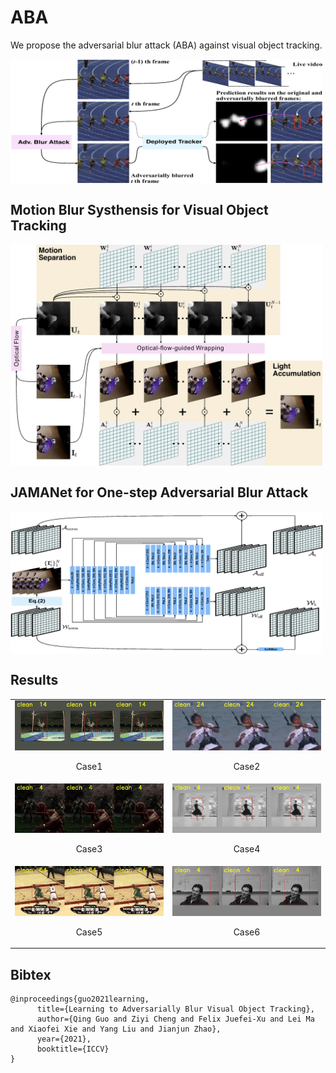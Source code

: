 # ABA
We propose the adversarial blur attack (ABA) against visual object tracking. 

<img align="center" src="./fig1.png" width="500">

## Motion Blur Systhensis for Visual Object Tracking

<img align="center" src="./fig_blusys.png" width="500">

## JAMANet for One-step Adversarial Blur Attack
<img align="center" src="./fig_arch.png" width="500">

## Results

<table>
    <tr>
        <td ><center><img src="./case6.gif" > <p align="center">Case1</p> </center></td>
        <td ><center><img src="./case1.gif" > <p align="center">Case2</p> </center></td>
    </tr>
    <tr>
        <td ><center><img src="./case2.gif" > <p align="center">Case3</p> </center></td>
        <td ><center><img src="./case3.gif" > <p align="center">Case4</p> </center></td>
    </tr>
    <tr>
        <td ><center><img src="./case4.gif" > <p align="center">Case5</p> </center></td>
        <td ><center><img src="./case5.gif" > <p align="center">Case6</p> </center></td>
    </tr>
</table>


## Bibtex

```
@inproceedings{guo2021learning,
      title={Learning to Adversarially Blur Visual Object Tracking}, 
      author={Qing Guo and Ziyi Cheng and Felix Juefei-Xu and Lei Ma and Xiaofei Xie and Yang Liu and Jianjun Zhao},
      year={2021},
      booktitle={ICCV}
}
```
